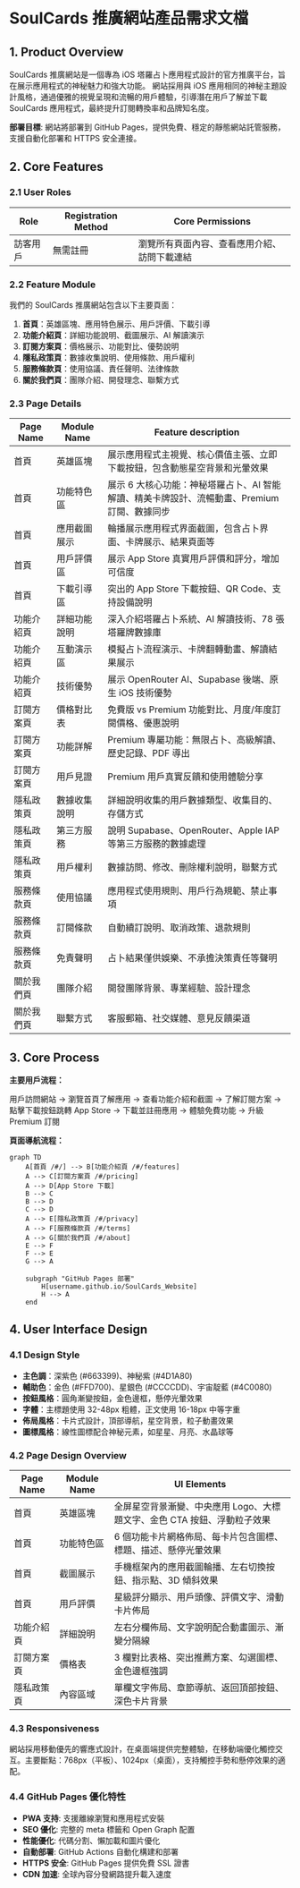 # SoulCards 推廣網站產品需求文檔

## 1. Product Overview

SoulCards 推廣網站是一個專為 iOS 塔羅占卜應用程式設計的官方推廣平台，旨在展示應用程式的神秘魅力和強大功能。
網站採用與 iOS 應用相同的神秘主題設計風格，通過優雅的視覺呈現和流暢的用戶體驗，引導潛在用戶了解並下載 SoulCards 應用程式，最終提升訂閱轉換率和品牌知名度。

**部署目標**: 網站將部署到 GitHub Pages，提供免費、穩定的靜態網站託管服務，支援自動化部署和 HTTPS 安全連接。

## 2. Core Features

### 2.1 User Roles

| Role | Registration Method | Core Permissions |
|------|---------------------|------------------|
| 訪客用戶 | 無需註冊 | 瀏覽所有頁面內容、查看應用介紹、訪問下載連結 |

### 2.2 Feature Module

我們的 SoulCards 推廣網站包含以下主要頁面：

1. **首頁**：英雄區塊、應用特色展示、用戶評價、下載引導
2. **功能介紹頁**：詳細功能說明、截圖展示、AI 解讀演示
3. **訂閱方案頁**：價格展示、功能對比、優勢說明
4. **隱私政策頁**：數據收集說明、使用條款、用戶權利
5. **服務條款頁**：使用協議、責任聲明、法律條款
6. **關於我們頁**：團隊介紹、開發理念、聯繫方式

### 2.3 Page Details

| Page Name | Module Name | Feature description |
|-----------|-------------|---------------------|
| 首頁 | 英雄區塊 | 展示應用程式主視覺、核心價值主張、立即下載按鈕，包含動態星空背景和光暈效果 |
| 首頁 | 功能特色區 | 展示 6 大核心功能：神秘塔羅占卜、AI 智能解讀、精美卡牌設計、流暢動畫、Premium 訂閱、數據同步 |
| 首頁 | 應用截圖展示 | 輪播展示應用程式界面截圖，包含占卜界面、卡牌展示、結果頁面等 |
| 首頁 | 用戶評價區 | 展示 App Store 真實用戶評價和評分，增加可信度 |
| 首頁 | 下載引導區 | 突出的 App Store 下載按鈕、QR Code、支持設備說明 |
| 功能介紹頁 | 詳細功能說明 | 深入介紹塔羅占卜系統、AI 解讀技術、78 張塔羅牌數據庫 |
| 功能介紹頁 | 互動演示區 | 模擬占卜流程演示、卡牌翻轉動畫、解讀結果展示 |
| 功能介紹頁 | 技術優勢 | 展示 OpenRouter AI、Supabase 後端、原生 iOS 技術優勢 |
| 訂閱方案頁 | 價格對比表 | 免費版 vs Premium 功能對比、月度/年度訂閱價格、優惠說明 |
| 訂閱方案頁 | 功能詳解 | Premium 專屬功能：無限占卜、高級解讀、歷史記錄、PDF 導出 |
| 訂閱方案頁 | 用戶見證 | Premium 用戶真實反饋和使用體驗分享 |
| 隱私政策頁 | 數據收集說明 | 詳細說明收集的用戶數據類型、收集目的、存儲方式 |
| 隱私政策頁 | 第三方服務 | 說明 Supabase、OpenRouter、Apple IAP 等第三方服務的數據處理 |
| 隱私政策頁 | 用戶權利 | 數據訪問、修改、刪除權利說明，聯繫方式 |
| 服務條款頁 | 使用協議 | 應用程式使用規則、用戶行為規範、禁止事項 |
| 服務條款頁 | 訂閱條款 | 自動續訂說明、取消政策、退款規則 |
| 服務條款頁 | 免責聲明 | 占卜結果僅供娛樂、不承擔決策責任等聲明 |
| 關於我們頁 | 團隊介紹 | 開發團隊背景、專業經驗、設計理念 |
| 關於我們頁 | 聯繫方式 | 客服郵箱、社交媒體、意見反饋渠道 |

## 3. Core Process

**主要用戶流程：**

用戶訪問網站 → 瀏覽首頁了解應用 → 查看功能介紹和截圖 → 了解訂閱方案 → 點擊下載按鈕跳轉 App Store → 下載並註冊應用 → 體驗免費功能 → 升級 Premium 訂閱

**頁面導航流程：**

```mermaid
graph TD
    A[首頁 /#/] --> B[功能介紹頁 /#/features]
    A --> C[訂閱方案頁 /#/pricing]
    A --> D[App Store 下載]
    B --> C
    B --> D
    C --> D
    A --> E[隱私政策頁 /#/privacy]
    A --> F[服務條款頁 /#/terms]
    A --> G[關於我們頁 /#/about]
    E --> F
    F --> E
    G --> A
    
    subgraph "GitHub Pages 部署"
        H[username.github.io/SoulCards_Website]
        H --> A
    end
```

## 4. User Interface Design

### 4.1 Design Style

- **主色調**：深紫色 (#663399)、神秘紫 (#4D1A80)
- **輔助色**：金色 (#FFD700)、星銀色 (#CCCCDD)、宇宙靛藍 (#4C0080)
- **按鈕風格**：圓角漸變按鈕，金色邊框，懸停光暈效果
- **字體**：主標題使用 32-48px 粗體，正文使用 16-18px 中等字重
- **佈局風格**：卡片式設計，頂部導航，星空背景，粒子動畫效果
- **圖標風格**：線性圖標配合神秘元素，如星星、月亮、水晶球等

### 4.2 Page Design Overview

| Page Name | Module Name | UI Elements |
|-----------|-------------|-------------|
| 首頁 | 英雄區塊 | 全屏星空背景漸變、中央應用 Logo、大標題文字、金色 CTA 按鈕、浮動粒子效果 |
| 首頁 | 功能特色區 | 6 個功能卡片網格佈局、每卡片包含圖標、標題、描述、懸停光暈效果 |
| 首頁 | 截圖展示 | 手機框架內的應用截圖輪播、左右切換按鈕、指示點、3D 傾斜效果 |
| 首頁 | 用戶評價 | 星級評分顯示、用戶頭像、評價文字、滑動卡片佈局 |
| 功能介紹頁 | 詳細說明 | 左右分欄佈局、文字說明配合動畫圖示、漸變分隔線 |
| 訂閱方案頁 | 價格表 | 3 欄對比表格、突出推薦方案、勾選圖標、金色邊框強調 |
| 隱私政策頁 | 內容區域 | 單欄文字佈局、章節導航、返回頂部按鈕、深色卡片背景 |

### 4.3 Responsiveness

網站採用移動優先的響應式設計，在桌面端提供完整體驗，在移動端優化觸控交互。主要斷點：768px（平板）、1024px（桌面），支持觸控手勢和懸停效果的適配。

### 4.4 GitHub Pages 優化特性

- **PWA 支持**: 支援離線瀏覽和應用程式安裝
- **SEO 優化**: 完整的 meta 標籤和 Open Graph 配置
- **性能優化**: 代碼分割、懶加載和圖片優化
- **自動部署**: GitHub Actions 自動化構建和部署
- **HTTPS 安全**: GitHub Pages 提供免費 SSL 證書
- **CDN 加速**: 全球內容分發網路提升載入速度